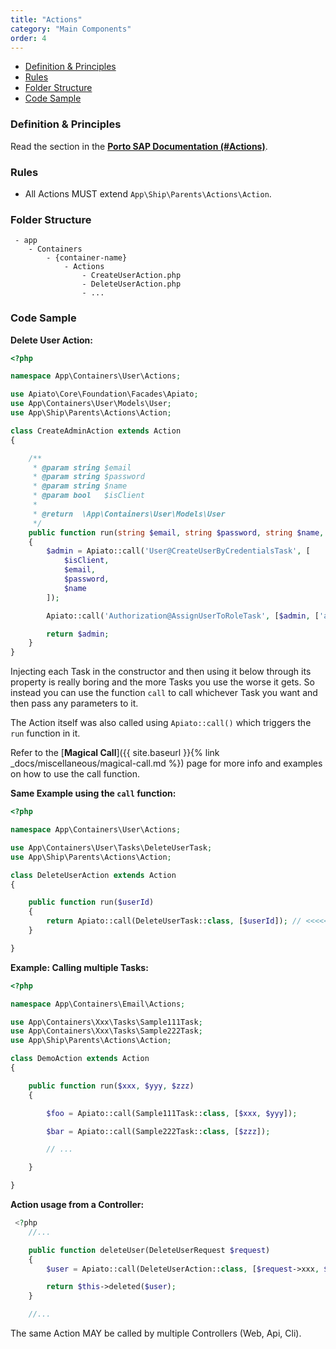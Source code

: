 ```yaml
---
title: "Actions"
category: "Main Components"
order: 4
---
```

- [Definition & Principles](#definition-principles)
- [Rules](#rules)
- [Folder Structure](#folder-structure)
- [Code Sample](#code-sample)

<a name="definition-principles"></a>

### Definition & Principles

Read the section in the  [**Porto SAP Documentation (#Actions)**](https://github.com/Mahmoudz/Porto#Actions).

<a name="rules"></a>

### Rules

- All Actions MUST extend `App\Ship\Parents\Actions\Action`.

<a name="folder-structure"></a>

### Folder Structure

```
 - app
    - Containers
        - {container-name}
            - Actions
                - CreateUserAction.php
                - DeleteUserAction.php
                - ...
```

<a name="code-sample"></a>

### Code Sample

**Delete User Action:**

```php
<?php

namespace App\Containers\User\Actions;

use Apiato\Core\Foundation\Facades\Apiato;
use App\Containers\User\Models\User;
use App\Ship\Parents\Actions\Action;

class CreateAdminAction extends Action
{

    /**
     * @param string $email
     * @param string $password
     * @param string $name
     * @param bool   $isClient
     *
     * @return  \App\Containers\User\Models\User
     */
    public function run(string $email, string $password, string $name, bool $isClient = false): User
    {
        $admin = Apiato::call('User@CreateUserByCredentialsTask', [
            $isClient,
            $email,
            $password,
            $name
        ]);

        Apiato::call('Authorization@AssignUserToRoleTask', [$admin, ['admin']]);

        return $admin;
    }
}
```

Injecting each Task in the constructor and then using it below through its property is really boring and the more Tasks you use the worse it gets. So instead you can use the function `call` to call whichever Task you want and then pass any parameters to it.


The Action itself was also called using `Apiato::call()` which triggers the `run` function in it.


Refer to the [**Magical Call**]({{ site.baseurl }}{% link _docs/miscellaneous/magical-call.md %})  page for more info and examples on how to use the call function.



**Same Example using the `call` function:**


```php
<?php

namespace App\Containers\User\Actions;

use App\Containers\User\Tasks\DeleteUserTask;
use App\Ship\Parents\Actions\Action;

class DeleteUserAction extends Action
{

    public function run($userId)
    {
        return Apiato::call(DeleteUserTask::class, [$userId]); // <<<<<
    }

}
```


**Example: Calling multiple Tasks:**

```php
<?php

namespace App\Containers\Email\Actions;

use App\Containers\Xxx\Tasks\Sample111Task;
use App\Containers\Xxx\Tasks\Sample222Task;
use App\Ship\Parents\Actions\Action;

class DemoAction extends Action
{

    public function run($xxx, $yyy, $zzz)
    {

        $foo = Apiato::call(Sample111Task::class, [$xxx, $yyy]);

        $bar = Apiato::call(Sample222Task::class, [$zzz]);

        // ...

    }

}

```


**Action usage from a Controller:**

```php
 <?php
    //...

    public function deleteUser(DeleteUserRequest $request)
    {
        $user = Apiato::call(DeleteUserAction::class, [$request->xxx, $request->yyy]);

        return $this->deleted($user);
    }

    //...
```

The same Action MAY be called by multiple Controllers (Web, Api, Cli).
